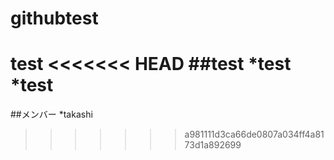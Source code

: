# githubtest
test
<<<<<<< HEAD
##test
*test
*test
=======

##メンバー
*takashi
>>>>>>> a981111d3ca66de0807a034ff4a8173d1a892699
